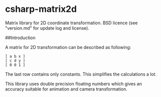 csharp-matrix2d
===============

Matrix library for 2D coordinate transformation.
BSD licence (see "version.md" for update log and license).

##Introduction

A matrix for 2D transformation can be described as following:

    [ a b x ]
    [ c d y ]
    [ 0 0 1 ]
    
The last row contains only constants.
This simplifies the calculations a lot.

This library uses double precision floating numbers which gives 
an accuracy suitable for animation and camera transformation.

